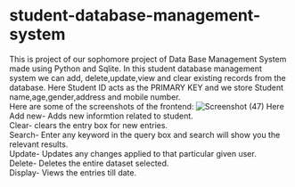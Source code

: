 # student-database-management-system
This is project of our sophomore project of Data Base Management System made using Python and Sqlite.
In this student database management system we can add, delete,update,view and clear existing records from the database.
Here Student ID acts as the PRIMARY KEY and we store Student name,age,gender,address and mobile number.<br />
Here are some of the screenshots of the frontend:
![Screenshot (47)](https://user-images.githubusercontent.com/45651397/78636372-d96e5b00-78c5-11ea-93ee-c195c5b8ee9a.png)
Here Add new- Adds new informtion related to student.<br />
Clear- clears the entry box for new entries.<br />
Search- Enter any keyword in the query box and search will show you the relevant results.<br />
Update- Updates any changes applied to that particular given user.<br />
Delete- Deletes the entire dataset selected.<br />
Display- Views the entries till date.<br />
